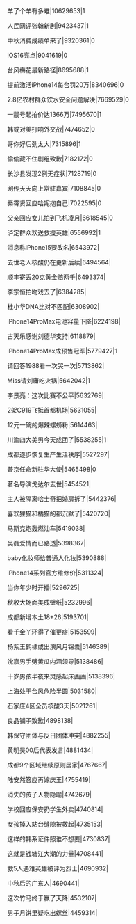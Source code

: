 羊了个羊有多难|10629653|1

人民网评张翰新剧|9423437|1

中秋消费成绩单来了|9320361|0

iOS16亮点|9041619|0

台风梅花最新路径|8695688|1

提前激活iPhone14每台罚20万|8340696|0

2.8亿农村群众饮水安全问题解决|7669529|0

一靓号起拍价达1366万|7495670|1

韩或对美打响外交战|7474652|0

哥你好后劲太大|7315896|1

偷偷藏不住剧组致歉|7182172|0

长沙县发现2例无症状|7128719|0

网传天天向上常驻嘉宾|7108845|0

秦霄贤回应哈妮抱自己|7022595|0

父亲回应女儿拍到飞机凌月|6618545|0

泸定群众欢送救援英雄|6556992|1

消息称iPhone15要改名|6543972|

去世老人核酸仍在更新后续|6494564|

顺丰寄丢20克黄金赔两千|6493374|

李宗恒拍吻戏去了|6384285|

杜小华DNA比对不匹配|6308902|

iPhone14ProMax电池容量下降|6224198|

古天乐感谢刘德华支持|6118879|

iPhone14ProMax成预售冠军|5779427|1

请回答1988看一次哭一次|5713862|

Miss请刘庸吃火锅|5642042|1

李景亮：这次比赛不公平|5632769|

2架C919飞抵首都机场|5631055|

12元一碗的爆辣螺蛳粉|5614463|

川渝四大美男今天成团了|5538255|1

成都逐步恢复生产生活秩序|5527297|

普京任命新驻华大使|5465498|0

著名导演戈达尔去世|5454521|

主人被隔离哈士奇把婚房拆了|5442376|

喜欢狸猫和橘猫的都沉默了|5420720|

马斯克炮轰燃油车|5419038|

吴磊爱情而已路透|5398367|

baby化妆师给普通人化妆|5390888|

iPhone14系列官方维修价|5311324|

当你年少时开播|5296725|

秋收大场面美成壁纸|5232996|

成都新增本土18+26|5193701|

看千金丫环得了催更症|5153599|

杨紫王鹤棣或出演风月锦囊|5146389|

沈嘉男手劈黄瓜内涵领导|5138486|

十岁男孩半夜来灵感起床画画|5138396|

上海处于台风危险半圆|5031580|

石家庄4区全员核酸3天|5021261|

良品铺子致歉|4898138|

韩保守团体与反日团体冲突|4882255|

黄明昊00后代表发言|4881434|

成都9个区域继续原则居家|4767667|

陆安然答应再嫁庆王|4755419|

消失的孩子人物隐喻|4742679|

学校回应保安扔学生外卖|4740814|

女孩掉入站台缝隙被救起|4735153|

这样的韩系证件照谁不想要|4730837|

这就是钱塘江大潮的力量|4708441|

救5人遇难英雄被评为烈士|4690932|

中秋后的广东人|4690441|

这次竹马终于赢了天降|4532107|

男子月饼里疑吃出螺丝|4459314|

